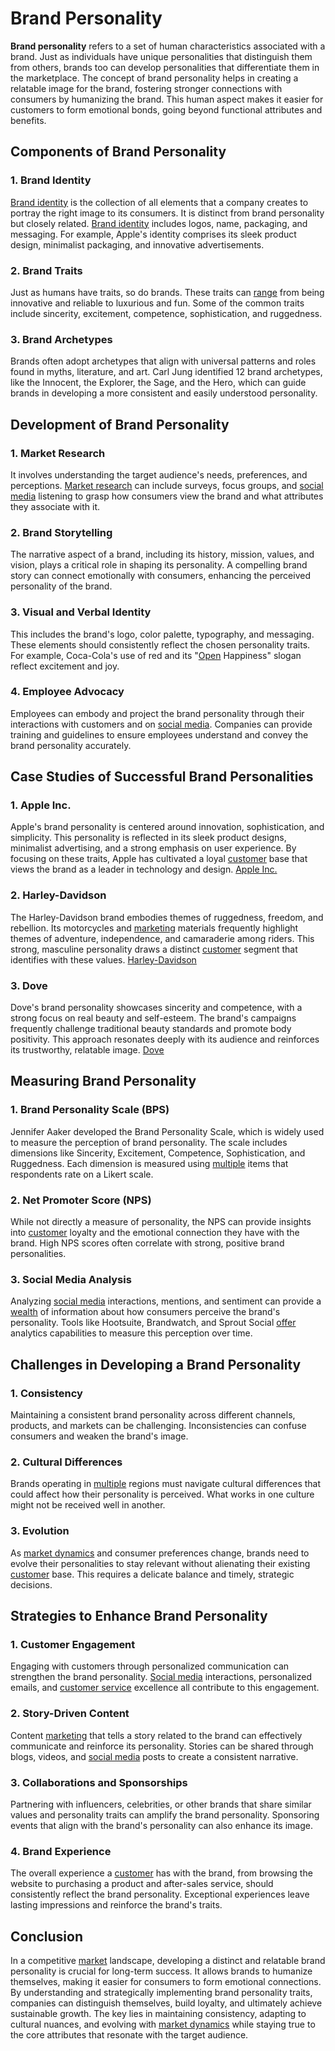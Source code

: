 # Brand Personality

**Brand personality** refers to a set of human characteristics associated with a brand. Just as individuals have unique personalities that distinguish them from others, brands too can develop personalities that differentiate them in the marketplace. The concept of brand personality helps in creating a relatable image for the brand, fostering stronger connections with consumers by humanizing the brand. This human aspect makes it easier for customers to form emotional bonds, going beyond functional attributes and benefits. 

## Components of Brand Personality

### 1. Brand Identity
[Brand identity](../b/brand_identity.md) is the collection of all elements that a company creates to portray the right image to its consumers. It is distinct from brand personality but closely related. [Brand identity](../b/brand_identity.md) includes logos, name, packaging, and messaging. For example, Apple's identity comprises its sleek product design, minimalist packaging, and innovative advertisements.

### 2. Brand Traits
Just as humans have traits, so do brands. These traits can [range](../r/range.md) from being innovative and reliable to luxurious and fun. Some of the common traits include sincerity, excitement, competence, sophistication, and ruggedness.

### 3. Brand Archetypes
Brands often adopt archetypes that align with universal patterns and roles found in myths, literature, and art. Carl Jung identified 12 brand archetypes, like the Innocent, the Explorer, the Sage, and the Hero, which can guide brands in developing a more consistent and easily understood personality.

## Development of Brand Personality

### 1. Market Research
It involves understanding the target audience's needs, preferences, and perceptions. [Market research](../m/market_research.md) can include surveys, focus groups, and [social media](../s/social_media.md) listening to grasp how consumers view the brand and what attributes they associate with it.

### 2. Brand Storytelling
The narrative aspect of a brand, including its history, mission, values, and vision, plays a critical role in shaping its personality. A compelling brand story can connect emotionally with consumers, enhancing the perceived personality of the brand.

### 3. Visual and Verbal Identity
This includes the brand's logo, color palette, typography, and messaging. These elements should consistently reflect the chosen personality traits. For example, Coca-Cola's use of red and its "[Open](../o/open.md) Happiness" slogan reflect excitement and joy.

### 4. Employee Advocacy
Employees can embody and project the brand personality through their interactions with customers and on [social media](../s/social_media.md). Companies can provide training and guidelines to ensure employees understand and convey the brand personality accurately.

## Case Studies of Successful Brand Personalities

### 1. Apple Inc.
Apple's brand personality is centered around innovation, sophistication, and simplicity. This personality is reflected in its sleek product designs, minimalist advertising, and a strong emphasis on user experience. By focusing on these traits, Apple has cultivated a loyal [customer](../c/customer.md) base that views the brand as a leader in technology and design. [Apple Inc.](https://www.apple.com/)

### 2. Harley-Davidson
The Harley-Davidson brand embodies themes of ruggedness, freedom, and rebellion. Its motorcycles and [marketing](../m/marketing.md) materials frequently highlight themes of adventure, independence, and camaraderie among riders. This strong, masculine personality draws a distinct [customer](../c/customer.md) segment that identifies with these values. [Harley-Davidson](https://www.harley-davidson.com/)

### 3. Dove
Dove's brand personality showcases sincerity and competence, with a strong focus on real beauty and self-esteem. The brand's campaigns frequently challenge traditional beauty standards and promote body positivity. This approach resonates deeply with its audience and reinforces its trustworthy, relatable image. [Dove](https://www.dove.com/)

## Measuring Brand Personality

### 1. Brand Personality Scale (BPS)
Jennifer Aaker developed the Brand Personality Scale, which is widely used to measure the perception of brand personality. The scale includes dimensions like Sincerity, Excitement, Competence, Sophistication, and Ruggedness. Each dimension is measured using [multiple](../m/multiple.md) items that respondents rate on a Likert scale.

### 2. Net Promoter Score (NPS)
While not directly a measure of personality, the NPS can provide insights into [customer](../c/customer.md) loyalty and the emotional connection they have with the brand. High NPS scores often correlate with strong, positive brand personalities.

### 3. Social Media Analysis
Analyzing [social media](../s/social_media.md) interactions, mentions, and sentiment can provide a [wealth](../w/wealth.md) of information about how consumers perceive the brand's personality. Tools like Hootsuite, Brandwatch, and Sprout Social [offer](../o/offer.md) analytics capabilities to measure this perception over time.

## Challenges in Developing a Brand Personality

### 1. Consistency
Maintaining a consistent brand personality across different channels, products, and markets can be challenging. Inconsistencies can confuse consumers and weaken the brand's image.

### 2. Cultural Differences
Brands operating in [multiple](../m/multiple.md) regions must navigate cultural differences that could affect how their personality is perceived. What works in one culture might not be received well in another.

### 3. Evolution
As [market dynamics](../m/market_dynamics.md) and consumer preferences change, brands need to evolve their personalities to stay relevant without alienating their existing [customer](../c/customer.md) base. This requires a delicate balance and timely, strategic decisions.

## Strategies to Enhance Brand Personality

### 1. Customer Engagement
Engaging with customers through personalized communication can strengthen the brand personality. [Social media](../s/social_media.md) interactions, personalized emails, and [customer service](../c/customer_service.md) excellence all contribute to this engagement.

### 2. Story-Driven Content
Content [marketing](../m/marketing.md) that tells a story related to the brand can effectively communicate and reinforce its personality. Stories can be shared through blogs, videos, and [social media](../s/social_media.md) posts to create a consistent narrative.

### 3. Collaborations and Sponsorships
Partnering with influencers, celebrities, or other brands that share similar values and personality traits can amplify the brand personality. Sponsoring events that align with the brand's personality can also enhance its image.

### 4. Brand Experience
The overall experience a [customer](../c/customer.md) has with the brand, from browsing the website to purchasing a product and after-sales service, should consistently reflect the brand personality. Exceptional experiences leave lasting impressions and reinforce the brand's traits.

## Conclusion

In a competitive [market](../m/market.md) landscape, developing a distinct and relatable brand personality is crucial for long-term success. It allows brands to humanize themselves, making it easier for consumers to form emotional connections. By understanding and strategically implementing brand personality traits, companies can distinguish themselves, build loyalty, and ultimately achieve sustainable growth. The key lies in maintaining consistency, adapting to cultural nuances, and evolving with [market dynamics](../m/market_dynamics.md) while staying true to the core attributes that resonate with the target audience.